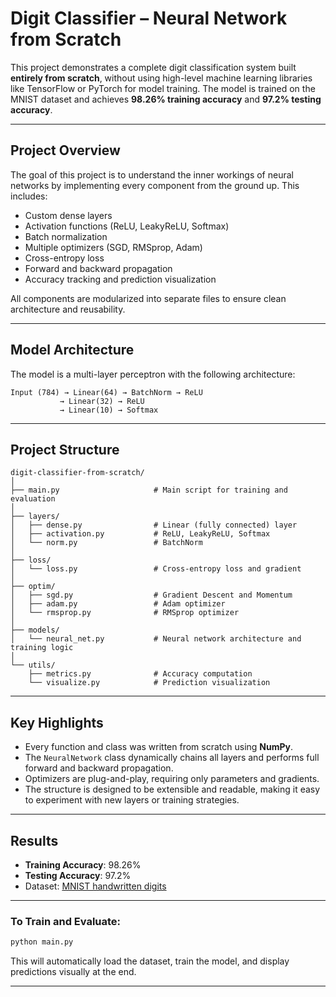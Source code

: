 # Digit Classifier – Neural Network from Scratch

This project demonstrates a complete digit classification system built **entirely from scratch**, without using high-level machine learning libraries like TensorFlow or PyTorch for model training. The model is trained on the MNIST dataset and achieves **98.26% training accuracy** and **97.2% testing accuracy**.

---

## Project Overview

The goal of this project is to understand the inner workings of neural networks by implementing every component from the ground up. This includes:

- Custom dense layers
- Activation functions (ReLU, LeakyReLU, Softmax)
- Batch normalization
- Multiple optimizers (SGD, RMSprop, Adam)
- Cross-entropy loss
- Forward and backward propagation
- Accuracy tracking and prediction visualization

All components are modularized into separate files to ensure clean architecture and reusability.

---

## Model Architecture

The model is a multi-layer perceptron with the following architecture:

```
Input (784) → Linear(64) → BatchNorm → ReLU
           → Linear(32) → ReLU
           → Linear(10) → Softmax
```

---

## Project Structure

```
digit-classifier-from-scratch/
│
├── main.py                     # Main script for training and evaluation
│
├── layers/
│   ├── dense.py                # Linear (fully connected) layer
│   ├── activation.py           # ReLU, LeakyReLU, Softmax
│   └── norm.py                 # BatchNorm
│
├── loss/
│   └── loss.py                 # Cross-entropy loss and gradient
│
├── optim/
│   ├── sgd.py                  # Gradient Descent and Momentum
│   ├── adam.py                 # Adam optimizer
│   └── rmsprop.py              # RMSprop optimizer
│
├── models/
│   └── neural_net.py           # Neural network architecture and training logic
│
└── utils/
    ├── metrics.py              # Accuracy computation
    └── visualize.py            # Prediction visualization
```

---

## Key Highlights

- Every function and class was written from scratch using **NumPy**.
- The `NeuralNetwork` class dynamically chains all layers and performs full forward and backward propagation.
- Optimizers are plug-and-play, requiring only parameters and gradients.
- The structure is designed to be extensible and readable, making it easy to experiment with new layers or training strategies.

---

## Results

- **Training Accuracy**: 98.26%
- **Testing Accuracy**: 97.2%
- Dataset: [MNIST handwritten digits](http://yann.lecun.com/exdb/mnist/)

---

### To Train and Evaluate:

```bash
python main.py
```

This will automatically load the dataset, train the model, and display predictions visually at the end.

---
